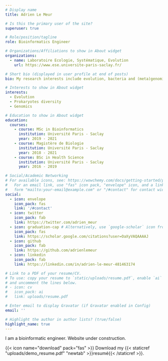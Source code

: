 ```yaml
---
# Display name
title: Adrien Le Meur

# Is this the primary user of the site?
superuser: true

# Role/position/tagline
role: Bioinformatics Engineer

# Organizations/Affiliations to show in About widget
organizations:
  - name: Laboratoire Ecologie, Systématique, Evolution
    url: https://www.ese.universite-paris-saclay.fr/

# Short bio (displayed in user profile at end of posts)
bio: My research interests include evolution, bacteria and (meta)genomics

# Interests to show in About widget
interests:
  - Evolution
  - Prokaryotes diversity
  - Genomics

# Education to show in About widget
education:
  courses:
    - course: MSc in Bioinformatics
      institution: Université Paris - Saclay
      year: 2019 - 2021
    - course: Magistère de Biologie
      institution: Université Paris - Saclay
      year: 2018 - 2021
    - course: BSc in Health Science
      institution: Université Paris - Saclay
      year: 2016 - 2019

# Social/Academic Networking
# For available icons, see: https://wowchemy.com/docs/getting-started/page-builder/#icons
#   For an email link, use "fas" icon pack, "envelope" icon, and a link in the
#   form "mailto:your-email@example.com" or "/#contact" for contact widget.
social:
  - icon: envelope
    icon_pack: fas
    link: '/#contact'
  - icon: twitter
    icon_pack: fab
    link: https://twitter.com/adrien_meur
  - icon: graduation-cap # Alternatively, use `google-scholar` icon from `ai` icon pack
    icon_pack: fas
    link: https://scholar.google.com/citations?user=OaXyVAQAAAAJ
  - icon: github
    icon_pack: fab
    link: https://github.com/adrienlemeur
  - icon: linkedin
    icon_pack: fab
    link: https://linkedin.com/in/adrien-le-meur-481463174

# Link to a PDF of your resume/CV.
# To use: copy your resume to `static/uploads/resume.pdf`, enable `ai` icons in `params.toml`,
# and uncomment the lines below.
# - icon: cv
#   icon_pack: ai
#   link: uploads/resume.pdf

# Enter email to display Gravatar (if Gravatar enabled in Config)
email: ''

# Highlight the author in author lists? (true/false)
highlight_name: true
---
```


I am a bioinformatic engineer. Website under construction.

{{< icon name="download" pack="fas" >}} Download my {{< staticref "uploads/demo_resume.pdf" "newtab" >}}resumé{{< /staticref >}}.
